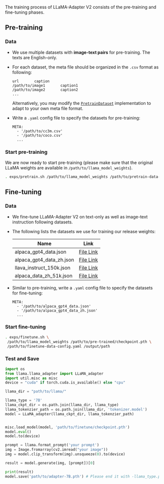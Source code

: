The training process of LLaMA-Adapter V2 consists of the pre-training and fine-tuning phases. 

## Pre-training
### Data
* We use multiple datasets with **image-text pairs** for pre-training. The texts are English-only.

* For each dataset, the meta file should be organized in the `.csv` format as following:

  ```
  url		caption
  /path/to/image1		caption1
  /path/to/image2		caption2
  ...
  ```

  Alternatively, you may modify the [`PretrainDataset`](/data/dataset.py) implementation to adapt to your own meta file format.

* Write a `.yaml` config file to specify the datasets for pre-training:
  ```
  META:
    - '/path/to/cc3m.csv'
    - '/path/to/coco.csv'
    ...
  ```

### Start pre-training

We are now ready to start pre-training (please make sure that the original LLaMA weights are available in `/path/to/llama_model_weights`). 

```bash
. exps/pretrain.sh /path/to/llama_model_weights /path/to/pretrain-data-config.yaml /output/path
```



## Fine-tuning

### Data

* We fine-tune LLaMA-Adapter V2 on text-only as well as image-text instruction following datasets.

* The following lists the datasets we use for training our release weights:

  | Name                     | Link                                                         |
  | ------------------------ | ------------------------------------------------------------ |
  | alpaca_gpt4_data.json    | [File Link](https://github.com/Instruction-Tuning-with-GPT-4/GPT-4-LLM/blob/main/data/alpaca_gpt4_data.json) |
  | alpaca_gpt4_data_zh.json | [File Link](https://github.com/Instruction-Tuning-with-GPT-4/GPT-4-LLM/blob/main/data/alpaca_gpt4_data_zh.json) |
  | llava_instruct_150k.json | [File Link](https://huggingface.co/datasets/liuhaotian/LLaVA-Instruct-150K/raw/main/llava_instruct_150k.json) |
  | alpaca_data_zh_51k.json  | [File Link](https://github.com/ymcui/Chinese-LLaMA-Alpaca/blob/main/data/alpaca_data_zh_51k.json) |

* Similar to pre-training, write a `.yaml` config file to specify the datasets for fine-tuning:

  ```
  META:
    - '/path/to/alpaca_gpt4_data.json'
    - '/path/to/alpaca_gpt4_data_zh.json'
    ...
  ```

### Start fine-tuning

```bash
. exps/finetune.sh \
 /path/to/llama_model_weights /path/to/pre-trained/checkpoint.pth \
 /path/to/finetune-data-config.yaml /output/path
```

### Test and Save

```python
import os 
from llama.llama_adapter import LLaMA_adapter
import util.misc as misc
device = "cuda" if torch.cuda.is_available() else "cpu"

llama_dir = "path/to/llama/"

llama_type = '7B'
llama_ckpt_dir = os.path.join(llama_dir, llama_type)
llama_tokenzier_path = os.path.join(llama_dir, 'tokenizer.model')
model = LLaMA_adapter(llama_ckpt_dir, llama_tokenzier_path)


misc.load_model(model, 'path/to/finetune/checkpoint.pth')
model.eval()
model.to(device)

prompt = llama.format_prompt('your prompt')
img = Image.fromarray(cv2.imread("your image"))
img = model.clip_transform(img).unsqueeze(0).to(device)

result = model.generate(img, [prompt])[0]

print(result)
model.save('path/to/adapter-7B.pth') # Please end it with -llama_type.pth.
```

